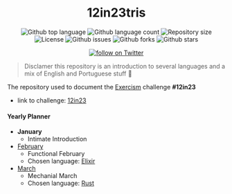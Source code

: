 <h1 align="center">
    12in23tris
</h1>


<p align="center">
  <img alt="Github top language" src="https://img.shields.io/github/languages/top/biantris/12in23tris?color=6e4a7e">

  <img alt="Github language count" src="https://img.shields.io/github/languages/count/biantris/12in23tris?color=6e4a7e">

  <img alt="Repository size" src="https://img.shields.io/github/repo-size/biantris/12in23tris?color=6e4a7e">

  <img alt="License" src="https://img.shields.io/github/license/biantris/12in23tris?color=6e4a7e">

  <img alt="Github issues" src="https://img.shields.io/github/issues/biantris/12in23tris?color=6e4a7e" />

  <img alt="Github forks" src="https://img.shields.io/github/forks/biantris/12in23tris?color=6e4a7e" />

  <img alt="Github stars" src="https://img.shields.io/github/stars/biantris/12in23tris?color=6e4a7e" />
</p>

<p align="center">
    <a href="https://twitter.com/intent/follow?screen_name=biantris_">
        <img src="https://img.shields.io/twitter/follow/biantris_?style=social&logo=twitter"
        alt="follow on Twitter">
    </a>
</p>

> Disclamer this repository is an introduction to several languages and a mix of English and Portuguese stuff 🤪

The repository used to document the [Exercism](https://exercism.org/) challenge <b>#12in23</b>

- link to challenge: [12in23](https://exercism.org/challenges/12in23)

#### Yearly Planner
- <b>January</b>
    - Intimate Introduction
- [February](https://github.com/biantris/12in23tris/tree/master/february)
    - Functional February
    - Chosen language: [Elixir](https://github.com/biantris/12in23tris/blob/master/february/elixir/elixir-study.md)
- [March]()
    - Mechanial March
    - Chosen language: [Rust]()
